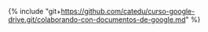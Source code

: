 {% include "git+https://github.com/catedu/curso-google-drive.git/colaborando-con-documentos-de-google.md" %} 



